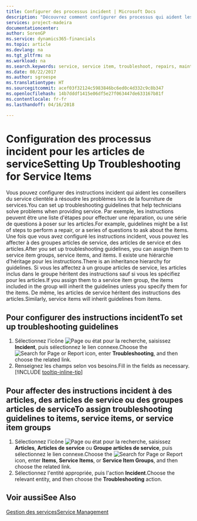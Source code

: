 ```yaml
---
title: Configurer des processus incident | Microsoft Docs
description: "Découvrez comment configurer des processus qui aident les conseillers du service clientèle à identifier et à résoudre les problèmes liés aux articles de service."
services: project-madeira
documentationcenter: 
author: SorenGP
ms.service: dynamics365-financials
ms.topic: article
ms.devlang: na
ms.tgt_pltfrm: na
ms.workload: na
ms.search.keywords: service, service item, troubleshoot, repairs, maintenance
ms.date: 08/22/2017
ms.author: sgroespe
ms.translationtype: HT
ms.sourcegitcommit: acef03f32124c5983846bc6ed0c4d332c9c8b347
ms.openlocfilehash: 14b7dddf1415e06df5e27f063447de633167b81f
ms.contentlocale: fr-fr
ms.lasthandoff: 04/16/2018

---
```


# <a name="setting-up-troubleshooting-for-service-items"></a><span data-ttu-id="f604e-103">Configuration des processus incident pour les articles de service</span><span class="sxs-lookup"><span data-stu-id="f604e-103">Setting Up Troubleshooting for Service Items</span></span>
<span data-ttu-id="f604e-104">Vous pouvez configurer des instructions incident qui aident les conseillers du service clientèle à résoudre les problèmes lors de la fourniture de services.</span><span class="sxs-lookup"><span data-stu-id="f604e-104">You can set up troubleshooting guidelines that help technicians solve problems when providing service.</span></span> <span data-ttu-id="f604e-105">Par exemple, les instructions peuvent être une liste d'étapes pour effectuer une réparation, ou une série de questions à poser sur les articles.</span><span class="sxs-lookup"><span data-stu-id="f604e-105">For example, guidelines might be a list of steps to perform a repair, or a series of questions to ask about the items.</span></span> <span data-ttu-id="f604e-106">Une fois que vous avez configuré les instructions incident, vous pouvez les affecter à des groupes articles de service, des articles de service et des articles.</span><span class="sxs-lookup"><span data-stu-id="f604e-106">After you set up troubleshooting guidelines, you can assign them to service item groups, service items, and items.</span></span> <span data-ttu-id="f604e-107">Il existe une hiérarchie d'héritage pour les instructions.</span><span class="sxs-lookup"><span data-stu-id="f604e-107">There is an inheritance hierarchy for guidelines.</span></span> <span data-ttu-id="f604e-108">Si vous les affectez à un groupe articles de service, les articles inclus dans le groupe héritent des instructions sauf si vous les spécifiez pour les articles.</span><span class="sxs-lookup"><span data-stu-id="f604e-108">If you assign them to a service item group, the items included in the group will inherit the guidelines unless you specify them for the items.</span></span> <span data-ttu-id="f604e-109">De même, les articles de service héritent des instructions des articles.</span><span class="sxs-lookup"><span data-stu-id="f604e-109">Similarly, service items will inherit guidelines from items.</span></span>  

## <a name="to-set-up-troubleshooting-guidelines"></a><span data-ttu-id="f604e-110">Pour configurer des instructions incident</span><span class="sxs-lookup"><span data-stu-id="f604e-110">To set up troubleshooting guidelines</span></span>
1. <span data-ttu-id="f604e-111">Sélectionnez l'icône ![Page ou état pour la recherche](media/ui-search/search_small.png "Page ou état pour la recherche"), saisissez **Incident**, puis sélectionnez le lien connexe.</span><span class="sxs-lookup"><span data-stu-id="f604e-111">Choose the ![Search for Page or Report](media/ui-search/search_small.png "Search for Page or Report icon") icon, enter **Troubleshooting**, and then choose the related link.</span></span>  
2. <span data-ttu-id="f604e-112">Renseignez les champs selon vos besoins.</span><span class="sxs-lookup"><span data-stu-id="f604e-112">Fill in the fields as necessary.</span></span> [!INCLUDE [tooltip-inline-tip](includes/tooltip-inline-tip_md.md)]  

## <a name="to-assign-troubleshooting-guidelines-to-items-service-items-or-service-item-groups"></a><span data-ttu-id="f604e-113">Pour affecter des instructions incident à des articles, des articles de service ou des groupes articles de service</span><span class="sxs-lookup"><span data-stu-id="f604e-113">To assign troubleshooting guidelines to items, service items, or service item groups</span></span>
1. <span data-ttu-id="f604e-114">Sélectionnez l'icône ![Page ou état pour la recherche](media/ui-search/search_small.png "Page ou état pour la recherche"), saisissez **Articles**, **Articles de service** ou **Groupe articles de service**, puis sélectionnez le lien connexe.</span><span class="sxs-lookup"><span data-stu-id="f604e-114">Choose the ![Search for Page or Report](media/ui-search/search_small.png "Search for Page or Report icon") icon, enter **Items**, **Service Items**, or **Service Item Groups**, and then choose the related link.</span></span>  
2. <span data-ttu-id="f604e-115">Sélectionnez l'entité appropriée, puis l'action **Incident**.</span><span class="sxs-lookup"><span data-stu-id="f604e-115">Choose the relevant entity, and then choose the **Troubleshooting** action.</span></span>  

## <a name="see-also"></a><span data-ttu-id="f604e-116">Voir aussi</span><span class="sxs-lookup"><span data-stu-id="f604e-116">See Also</span></span>
[<span data-ttu-id="f604e-117">Gestion des services</span><span class="sxs-lookup"><span data-stu-id="f604e-117">Service Management</span></span>](service-service.md)
